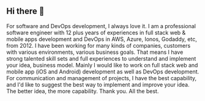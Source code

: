 ## Hi there 👋

For software and DevOps development, I always love it.
I am a professional software engineer with 12 plus years of experiences in full stack web & mobile apps development and DevOps in AWS, Azure, Ionos, Godaddy, etc, from 2012. I have been working for many kinds of companies, customers with various environments, various business goals. That means I have strong talented skill sets and full experiences to understand and implement your idea, business model. Mainly I would like to work on full stack web and mobile app (iOS and Android) development as well as DevOps development.
For communication and management of projects, I have the best capability, and I'd like to suggest the best way to implement and improve your idea. The better idea, the more capability.
Thank you. All the best.
